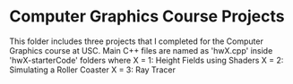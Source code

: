 # **Computer Graphics Course Projects**  

This folder includes three projects that I completed for the Computer Graphics course at USC. Main C++ files are named as 'hwX.cpp' inside 'hwX-starterCode' folders where 
X = 1: Height Fields using Shaders
X = 2: Simulating a Roller Coaster
X = 3: Ray Tracer
